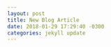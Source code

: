 ```yaml
---
layout: post
title: New Blog Article
date: 2018-01-29 17:29:40 -0300
categories: jekyll update
---
```

